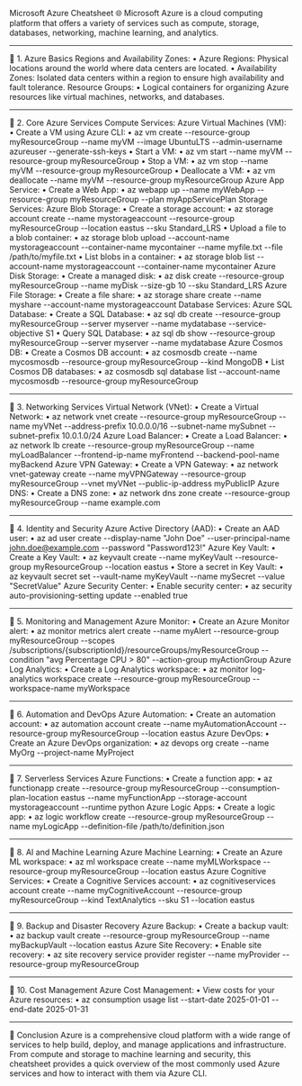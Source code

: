 Microsoft Azure Cheatsheet 🌐
Microsoft Azure is a cloud computing platform that offers a variety of services such as compute, storage, databases, networking, machine learning, and analytics.
________________________________________
🔹 1. Azure Basics
Regions and Availability Zones:
•	Azure Regions: Physical locations around the world where data centers are located.
•	Availability Zones: Isolated data centers within a region to ensure high availability and fault tolerance.
Resource Groups:
•	Logical containers for organizing Azure resources like virtual machines, networks, and databases.
________________________________________
🔹 2. Core Azure Services
Compute Services:
Azure Virtual Machines (VM):
•	Create a VM using Azure CLI: 
•	az vm create --resource-group myResourceGroup --name myVM --image UbuntuLTS --admin-username azureuser --generate-ssh-keys
•	Start a VM: 
•	az vm start --name myVM --resource-group myResourceGroup
•	Stop a VM: 
•	az vm stop --name myVM --resource-group myResourceGroup
•	Deallocate a VM: 
•	az vm deallocate --name myVM --resource-group myResourceGroup
Azure App Service:
•	Create a Web App: 
•	az webapp up --name myWebApp --resource-group myResourceGroup --plan myAppServicePlan
Storage Services:
Azure Blob Storage:
•	Create a storage account: 
•	az storage account create --name mystorageaccount --resource-group myResourceGroup --location eastus --sku Standard_LRS
•	Upload a file to a blob container: 
•	az storage blob upload --account-name mystorageaccount --container-name mycontainer --name myfile.txt --file /path/to/myfile.txt
•	List blobs in a container: 
•	az storage blob list --account-name mystorageaccount --container-name mycontainer
Azure Disk Storage:
•	Create a managed disk: 
•	az disk create --resource-group myResourceGroup --name myDisk --size-gb 10 --sku Standard_LRS
Azure File Storage:
•	Create a file share: 
•	az storage share create --name myshare --account-name mystorageaccount
Database Services:
Azure SQL Database:
•	Create a SQL Database: 
•	az sql db create --resource-group myResourceGroup --server myserver --name mydatabase --service-objective S1
•	Query SQL Database: 
•	az sql db show --resource-group myResourceGroup --server myserver --name mydatabase
Azure Cosmos DB:
•	Create a Cosmos DB account: 
•	az cosmosdb create --name mycosmosdb --resource-group myResourceGroup --kind MongoDB
•	List Cosmos DB databases: 
•	az cosmosdb sql database list --account-name mycosmosdb --resource-group myResourceGroup
________________________________________
🔹 3. Networking Services
Virtual Network (VNet):
•	Create a Virtual Network: 
•	az network vnet create --resource-group myResourceGroup --name myVNet --address-prefix 10.0.0.0/16 --subnet-name mySubnet --subnet-prefix 10.0.1.0/24
Azure Load Balancer:
•	Create a Load Balancer: 
•	az network lb create --resource-group myResourceGroup --name myLoadBalancer --frontend-ip-name myFrontend --backend-pool-name myBackend
Azure VPN Gateway:
•	Create a VPN Gateway: 
•	az network vnet-gateway create --name myVPNGateway --resource-group myResourceGroup --vnet myVNet --public-ip-address myPublicIP
Azure DNS:
•	Create a DNS zone: 
•	az network dns zone create --resource-group myResourceGroup --name example.com
________________________________________
🔹 4. Identity and Security
Azure Active Directory (AAD):
•	Create an AAD user: 
•	az ad user create --display-name "John Doe" --user-principal-name john.doe@example.com --password "Password123!"
Azure Key Vault:
•	Create a Key Vault: 
•	az keyvault create --name myKeyVault --resource-group myResourceGroup --location eastus
•	Store a secret in Key Vault: 
•	az keyvault secret set --vault-name myKeyVault --name mySecret --value "SecretValue"
Azure Security Center:
•	Enable security center: 
•	az security auto-provisioning-setting update --enabled true
________________________________________
🔹 5. Monitoring and Management
Azure Monitor:
•	Create an Azure Monitor alert: 
•	az monitor metrics alert create --name myAlert --resource-group myResourceGroup --scopes /subscriptions/{subscriptionId}/resourceGroups/myResourceGroup --condition "avg Percentage CPU > 80" --action-group myActionGroup
Azure Log Analytics:
•	Create a Log Analytics workspace: 
•	az monitor log-analytics workspace create --resource-group myResourceGroup --workspace-name myWorkspace
________________________________________
🔹 6. Automation and DevOps
Azure Automation:
•	Create an automation account: 
•	az automation account create --name myAutomationAccount --resource-group myResourceGroup --location eastus
Azure DevOps:
•	Create an Azure DevOps organization: 
•	az devops org create --name MyOrg --project-name MyProject
________________________________________
🔹 7. Serverless Services
Azure Functions:
•	Create a function app: 
•	az functionapp create --resource-group myResourceGroup --consumption-plan-location eastus --name myFunctionApp --storage-account mystorageaccount --runtime python
Azure Logic Apps:
•	Create a logic app: 
•	az logic workflow create --resource-group myResourceGroup --name myLogicApp --definition-file /path/to/definition.json
________________________________________
🔹 8. AI and Machine Learning
Azure Machine Learning:
•	Create an Azure ML workspace: 
•	az ml workspace create --name myMLWorkspace --resource-group myResourceGroup --location eastus
Azure Cognitive Services:
•	Create a Cognitive Services account: 
•	az cognitiveservices account create --name myCognitiveAccount --resource-group myResourceGroup --kind TextAnalytics --sku S1 --location eastus
________________________________________
🔹 9. Backup and Disaster Recovery
Azure Backup:
•	Create a backup vault: 
•	az backup vault create --resource-group myResourceGroup --name myBackupVault --location eastus
Azure Site Recovery:
•	Enable site recovery: 
•	az site recovery service provider register --name myProvider --resource-group myResourceGroup
________________________________________
🔹 10. Cost Management
Azure Cost Management:
•	View costs for your Azure resources: 
•	az consumption usage list --start-date 2025-01-01 --end-date 2025-01-31
________________________________________
🚀 Conclusion
Azure is a comprehensive cloud platform with a wide range of services to help build, deploy, and manage applications and infrastructure. From compute and storage to machine learning and security, this cheatsheet provides a quick overview of the most commonly used Azure services and how to interact with them via Azure CLI.

